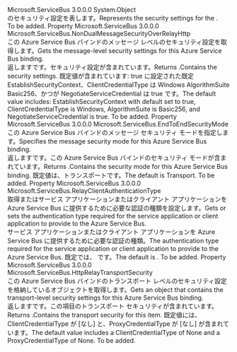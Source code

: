 <Type Name="WSHttpRelaySecurity" FullName="Microsoft.ServiceBus.WSHttpRelaySecurity">
  <TypeSignature Language="C#" Value="public sealed class WSHttpRelaySecurity" />
  <TypeSignature Language="ILAsm" Value=".class public auto ansi sealed beforefieldinit WSHttpRelaySecurity extends System.Object" />
  <TypeSignature Language="DocId" Value="T:Microsoft.ServiceBus.WSHttpRelaySecurity" />
  <TypeSignature Language="VB.NET" Value="Public NotInheritable Class WSHttpRelaySecurity" />
  <TypeSignature Language="F#" Value="type WSHttpRelaySecurity = class" />
  <AssemblyInfo>
    <AssemblyName>Microsoft.ServiceBus</AssemblyName>
    <AssemblyVersion>3.0.0.0</AssemblyVersion>
  </AssemblyInfo>
  <Base>
    <BaseTypeName>System.Object</BaseTypeName>
  </Base>
  <Interfaces />
  <Docs>
    <summary><span data-ttu-id="ee530-101"><see cref="T:Microsoft.ServiceBus.WSHttpRelayBinding" /> のセキュリティ設定を表します。</span><span class="sxs-lookup"><span data-stu-id="ee530-101">Represents the security settings for the <see cref="T:Microsoft.ServiceBus.WSHttpRelayBinding" />.</span></span>
            </summary>
    <remarks>To be added.</remarks>
  </Docs>
  <Members>
    <Member MemberName="Message">
      <MemberSignature Language="C#" Value="public Microsoft.ServiceBus.NonDualMessageSecurityOverRelayHttp Message { get; }" />
      <MemberSignature Language="ILAsm" Value=".property instance class Microsoft.ServiceBus.NonDualMessageSecurityOverRelayHttp Message" />
      <MemberSignature Language="DocId" Value="P:Microsoft.ServiceBus.WSHttpRelaySecurity.Message" />
      <MemberSignature Language="VB.NET" Value="Public ReadOnly Property Message As NonDualMessageSecurityOverRelayHttp" />
      <MemberSignature Language="F#" Value="member this.Message : Microsoft.ServiceBus.NonDualMessageSecurityOverRelayHttp" Usage="Microsoft.ServiceBus.WSHttpRelaySecurity.Message" />
      <MemberType>Property</MemberType>
      <AssemblyInfo>
        <AssemblyName>Microsoft.ServiceBus</AssemblyName>
        <AssemblyVersion>3.0.0.0</AssemblyVersion>
      </AssemblyInfo>
      <ReturnValue>
        <ReturnType>Microsoft.ServiceBus.NonDualMessageSecurityOverRelayHttp</ReturnType>
      </ReturnValue>
      <Docs>
        <summary><span data-ttu-id="ee530-102">この Azure Service Bus バインドのメッセージ レベルのセキュリティ設定を取得します。</span><span class="sxs-lookup"><span data-stu-id="ee530-102">Gets the message-level security settings for this Azure Service Bus binding.</span></span></summary>
        <value><span data-ttu-id="ee530-103">返します<see cref="T:Microsoft.ServiceBus.NonDualMessageSecurityOverRelayHttp" />です。セキュリティ設定が含まれています。</span><span class="sxs-lookup"><span data-stu-id="ee530-103">Returns <see cref="T:Microsoft.ServiceBus.NonDualMessageSecurityOverRelayHttp" />.Contains the security settings.</span></span> <span data-ttu-id="ee530-104">既定値が含まれています: true に設定された既定 EstablishSecurityContext、ClientCredentialType は Windows AlgorithmSuite Basic256、かつが NegotiateServiceCredential は true です。</span><span class="sxs-lookup"><span data-stu-id="ee530-104">The default value includes: EstablishSecurityContext with default set to true, ClientCredentialType is Windows, AlgorithmSuite is Basic256, and NegotiateServiceCredential is true.</span></span></value>
        <remarks>To be added.</remarks>
      </Docs>
    </Member>
    <Member MemberName="Mode">
      <MemberSignature Language="C#" Value="public Microsoft.ServiceBus.EndToEndSecurityMode Mode { get; set; }" />
      <MemberSignature Language="ILAsm" Value=".property instance valuetype Microsoft.ServiceBus.EndToEndSecurityMode Mode" />
      <MemberSignature Language="DocId" Value="P:Microsoft.ServiceBus.WSHttpRelaySecurity.Mode" />
      <MemberSignature Language="VB.NET" Value="Public Property Mode As EndToEndSecurityMode" />
      <MemberSignature Language="F#" Value="member this.Mode : Microsoft.ServiceBus.EndToEndSecurityMode with get, set" Usage="Microsoft.ServiceBus.WSHttpRelaySecurity.Mode" />
      <MemberType>Property</MemberType>
      <AssemblyInfo>
        <AssemblyName>Microsoft.ServiceBus</AssemblyName>
        <AssemblyVersion>3.0.0.0</AssemblyVersion>
      </AssemblyInfo>
      <ReturnValue>
        <ReturnType>Microsoft.ServiceBus.EndToEndSecurityMode</ReturnType>
      </ReturnValue>
      <Docs>
        <summary><span data-ttu-id="ee530-105">この Azure Service Bus バインドのメッセージ セキュリティ モードを指定します。</span><span class="sxs-lookup"><span data-stu-id="ee530-105">Specifies the message security mode for this Azure Service Bus binding.</span></span> </summary>
        <value><span data-ttu-id="ee530-106">返します<see cref="T:Microsoft.ServiceBus.EndToEndSecurityMode" />です。この Azure Service Bus バインドのセキュリティ モードが含まれています。</span><span class="sxs-lookup"><span data-stu-id="ee530-106">Returns <see cref="T:Microsoft.ServiceBus.EndToEndSecurityMode" />.Contains the security mode for this Azure Service Bus binding.</span></span> <span data-ttu-id="ee530-107">既定値は、トランスポートです。</span><span class="sxs-lookup"><span data-stu-id="ee530-107">The default is Transport.</span></span></value>
        <remarks>To be added.</remarks>
      </Docs>
    </Member>
    <Member MemberName="RelayClientAuthenticationType">
      <MemberSignature Language="C#" Value="public Microsoft.ServiceBus.RelayClientAuthenticationType RelayClientAuthenticationType { get; set; }" />
      <MemberSignature Language="ILAsm" Value=".property instance valuetype Microsoft.ServiceBus.RelayClientAuthenticationType RelayClientAuthenticationType" />
      <MemberSignature Language="DocId" Value="P:Microsoft.ServiceBus.WSHttpRelaySecurity.RelayClientAuthenticationType" />
      <MemberSignature Language="VB.NET" Value="Public Property RelayClientAuthenticationType As RelayClientAuthenticationType" />
      <MemberSignature Language="F#" Value="member this.RelayClientAuthenticationType : Microsoft.ServiceBus.RelayClientAuthenticationType with get, set" Usage="Microsoft.ServiceBus.WSHttpRelaySecurity.RelayClientAuthenticationType" />
      <MemberType>Property</MemberType>
      <AssemblyInfo>
        <AssemblyName>Microsoft.ServiceBus</AssemblyName>
        <AssemblyVersion>3.0.0.0</AssemblyVersion>
      </AssemblyInfo>
      <ReturnValue>
        <ReturnType>Microsoft.ServiceBus.RelayClientAuthenticationType</ReturnType>
      </ReturnValue>
      <Docs>
        <summary><span data-ttu-id="ee530-108">取得またはサービス アプリケーションまたはクライアント アプリケーションを Azure Service Bus に提供するために必要な認証の種類を設定します。</span><span class="sxs-lookup"><span data-stu-id="ee530-108">Gets or sets the authentication type required for the service application or client application to provide to the Azure Service Bus.</span></span></summary>
        <value><span data-ttu-id="ee530-109">サービス アプリケーションまたはクライアント アプリケーションを Azure Service Bus に提供するために必要な認証の種類。</span><span class="sxs-lookup"><span data-stu-id="ee530-109">The authentication type required for the service application or client application to provide to the Azure Service Bus.</span></span> <span data-ttu-id="ee530-110">既定では、 <see cref="F:Microsoft.ServiceBus.RelayClientAuthenticationType.RelayAccessToken" />です。</span><span class="sxs-lookup"><span data-stu-id="ee530-110">The default is <see cref="F:Microsoft.ServiceBus.RelayClientAuthenticationType.RelayAccessToken" />.</span></span></value>
        <remarks>To be added.</remarks>
      </Docs>
    </Member>
    <Member MemberName="Transport">
      <MemberSignature Language="C#" Value="public Microsoft.ServiceBus.HttpRelayTransportSecurity Transport { get; }" />
      <MemberSignature Language="ILAsm" Value=".property instance class Microsoft.ServiceBus.HttpRelayTransportSecurity Transport" />
      <MemberSignature Language="DocId" Value="P:Microsoft.ServiceBus.WSHttpRelaySecurity.Transport" />
      <MemberSignature Language="VB.NET" Value="Public ReadOnly Property Transport As HttpRelayTransportSecurity" />
      <MemberSignature Language="F#" Value="member this.Transport : Microsoft.ServiceBus.HttpRelayTransportSecurity" Usage="Microsoft.ServiceBus.WSHttpRelaySecurity.Transport" />
      <MemberType>Property</MemberType>
      <AssemblyInfo>
        <AssemblyName>Microsoft.ServiceBus</AssemblyName>
        <AssemblyVersion>3.0.0.0</AssemblyVersion>
      </AssemblyInfo>
      <ReturnValue>
        <ReturnType>Microsoft.ServiceBus.HttpRelayTransportSecurity</ReturnType>
      </ReturnValue>
      <Docs>
        <summary><span data-ttu-id="ee530-111">この Azure Service Bus バインドのトランスポート レベルのセキュリティ設定を格納しているオブジェクトを取得します。</span><span class="sxs-lookup"><span data-stu-id="ee530-111">Gets an object that contains the transport-level security settings for this Azure Service Bus binding.</span></span> </summary>
        <value><span data-ttu-id="ee530-112">返します<see cref="T:Microsoft.ServiceBus.HttpRelayTransportSecurity" />です。この項目のトランスポート セキュリティが含まれています。</span><span class="sxs-lookup"><span data-stu-id="ee530-112">Returns <see cref="T:Microsoft.ServiceBus.HttpRelayTransportSecurity" />.Contains the transport security for this item.</span></span> <span data-ttu-id="ee530-113">既定値には、ClientCredentialType が [なし] と、ProxyCredentialType が [なし] が含まれています。</span><span class="sxs-lookup"><span data-stu-id="ee530-113">The default value includes a ClientCredentialType of None and a ProxyCredentialType of None.</span></span></value>
        <remarks>To be added.</remarks>
      </Docs>
    </Member>
  </Members>
</Type>